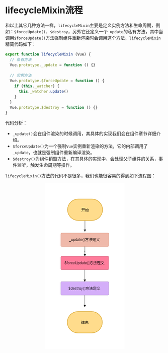 # lifecycleMixin流程
和以上其它几种方法一样，`lifecycleMixin`主要是定义实例方法和生命周期，例如：`$forceUpdate()`、`$destroy`，另外它还定义一个`_update`的私有方法，其中当调用`$forceUpdate()`方法强制组件重新渲染时会调用这个方法，`lifecycleMixin`精简代码如下：
```js
export function lifecycleMixin (Vue) {
  // 私有方法
  Vue.prototype._update = function () {}

  // 实例方法
  Vue.prototype.$forceUpdate = function () {
    if (this._watcher) {
      this._watcher.update()
    }
  }
  Vue.prototype.$destroy = function () {}
}
```
代码分析：
* `_update()`会在组件渲染的时候调用，其具体的实现我们会在组件章节详细介绍。
* `$forceUpdate()`为一个强制`Vue`实例重新渲染的方法，它的内部调用了`_update`，也就是强制组件重新编译渲染。
* `$destroy()`为组件销毁方法，在其具体的实现中，会处理父子组件的关系，事件监听，触发生命周期等操作。

`lifecycleMixin()`方法的代码不是很多，我们也能很容易的得到如下流程图：
<div style="text-align: center">
  <img src="../../images/vueAnalysis/lifecycleMixin.png" />
</div>